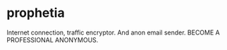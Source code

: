 # prophetia
Internet connection, traffic encryptor. And anon email sender. BECOME A PROFESSIONAL ANONYMOUS.
